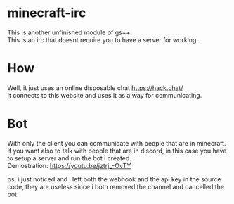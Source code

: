 # minecraft-irc
This is another unfinished module of gs++.<br>
This is an irc that doesnt require you to have a server for working.
# How 
Well, it just uses an online disposable chat https://hack.chat/<br>
It connects to this website and uses it as a way for communicating.<br>
# Bot
With only the client you can communicate with people that are in minecraft. <br>
If you want also to talk with people that are in discord, in this case you have to setup a server and run the bot i created.<br>
Demostration: https://youtu.be/jztrj_-OvTY

ps. i just noticed and i left both the webhook and the api key in the source code, they are useless since i both removed the channel and cancelled the bot.
